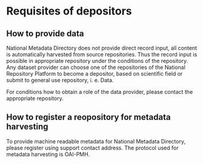 
# Requisites of depositors

## How to provide data

National Metadata Directory does not provide direct record input, all content is automatically harvested from source repositories. Thus the record input is possible in appropriate repository under the conditions of the repository. Any dataset provider can choose one of the repositories of the National Repository Platform to become a depositor, based on scientific field or submit to general use repository, i. e. Data.

For conditions how to obtain a role of the data provider, please contact the appropriate repository.

## How to register a reopository for metadata harvesting

To provide machine readable metadata for National Metadata Directory, please register using support contact address. The protocol used for metadata harvesting is OAI-PMH.

